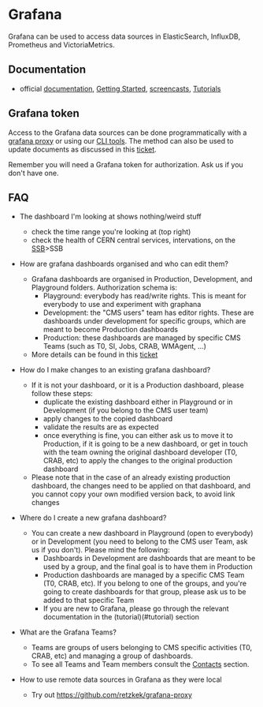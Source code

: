 # Grafana

Grafana can be used to access data sources in ElasticSearch, InfluxDB, Prometheus and VictoriaMetrics.

## Documentation

* official [documentation](http://docs.grafana.org/), [Getting Started](http://docs.grafana.org/guides/getting_started/), [screencasts](http://docs.grafana.org/tutorials/screencasts/), [Tutorials](https://grafana.com/tutorials/)

## Grafana token

Access to the Grafana data sources can be done programmatically with a [grafana proxy](http://monit-docs.web.cern.ch/monit-docs/access/monit_grafana.html) or using our [CLI tools](https://github.com/dmwm/CMSMonitoring/blob/master/doc/infrastructure/README.md#cms-monitoring-cli-tools). The method can also be used to update documents as discussed in this [ticket](https://its.cern.ch/jira/browse/CMSMONIT-53). 

Remember you will need a Grafana token for authorization. Ask us if you don't have one. 

## FAQ

* The dashboard I'm looking at shows nothing/weird stuff
  - check the time range you're looking at (top right) 
  - check the health of CERN central services, intervations, on the [SSB](https://cern.service-now.com/service-portal/ssb.do?area=IT)>SSB
* How are grafana dashboards organised and who can edit them?
  - Grafana dashboards are organised in Production, Development, and Playground folders. Authorization schema is:
    - Playground: everybody has read/write rights. This is meant for everybody to use and experiment with graphana 
    - Development: the "CMS users" team has editor rights. These are dashboards under development for specific groups, which are meant to become Production dashboards 
    - Production: these dashboards are managed by specific CMS Teams (such as T0, SI, Jobs, CRAB, WMAgent, ...)
  - More details can be found in this [ticket](https://its.cern.ch/jira/browse/CMSMONIT-51)
* How do I make changes to an existing grafana dashboard?
  - If it is not your dashboard, or it is a Production dashboard, please follow these steps:
    - duplicate the existing dashboard either in Playground or in Development (if you belong to the CMS user team) 
    - apply changes to the copied dashboard
    - validate the results are as expected
    - once everything is fine, you can either ask us to move it to Production, if it is going to be a new dashboard, or get in touch with the team owning the original dashboard developer (T0, CRAB, etc) to apply the changes to the original production dashboard
  - Please note that in the case of an already existing production dashboard, the changes need to be applied on that dashboard, and you cannot copy your own modified version back, to avoid link changes

* Where do I create a new grafana dashboard?
  - You can create a new dashboard in Playground (open to everybody) or in Development (you need to belong to the CMS user Team, ask us if you don't).
   Please mind the following:
    - Dashboards in Development are dashboards that are meant to be used by a group, and the final goal is to have them in Production
    - Production dashboards are managed by a specific CMS Team (T0, CRAB, etc). If you belong to one of the groups, and you're going to create dashboards for that group, please ask us to be added to that specific Team
    - If you are new to Grafana, please go through the relevant documentation in the (tutorial)(#tutorial) section

* What are the Grafana Teams?
  - Teams are groups of users belonging to CMS specific activities (T0, CRAB, etc) and managing a group of dashboards. 
  - To see all Teams and Team members consult the [Contacts](https://monit-grafana.cern.ch/d/cU_crlhik/cms-monitoring-contacts?panelId=8&orgId=11) section.

* How to use remote data sources in Grafana as they were local
  - Try out https://github.com/retzkek/grafana-proxy
